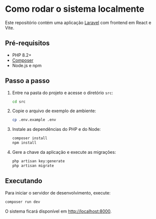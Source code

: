 # Como rodar o sistema localmente

Este repositório contém uma aplicação [Laravel](https://laravel.com) com frontend em React e Vite.

## Pré-requisitos
- PHP 8.2+
- [Composer](https://getcomposer.org/)
- Node.js e npm

## Passo a passo
1. Entre na pasta do projeto e acesse o diretório `src`:
   ```bash
   cd src
   ```
2. Copie o arquivo de exemplo de ambiente:
   ```bash
   cp .env.example .env
   ```
3. Instale as dependências do PHP e do Node:
   ```bash
   composer install
   npm install
   ```
4. Gere a chave da aplicação e execute as migrações:
   ```bash
   php artisan key:generate
   php artisan migrate
   ```

## Executando
Para iniciar o servidor de desenvolvimento, execute:
```bash
composer run dev
```

O sistema ficará disponível em [http://localhost:8000](http://localhost:8000).
